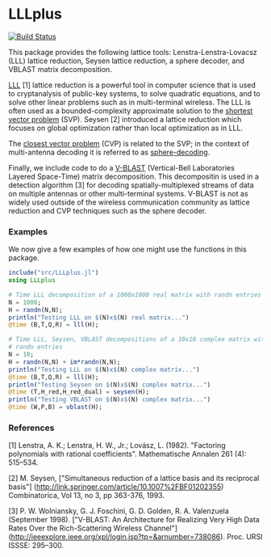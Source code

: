 # LLLplus


[![Build Status](https://travis-ci.org/christianpeel/LLLplus.jl.svg?branch=master)](https://travis-ci.org/christianpeel/LLLplus.jl)

This package provides the following lattice tools:
Lenstra-Lenstra-Lovacsz (LLL) lattice reduction, Seysen lattice
reduction, a sphere decoder, and VBLAST matrix decomposition. 

[LLL](https://en.wikipedia.org/wiki/Lenstra%E2%80%93Lenstra%E2%80%93Lov%C3%A1sz_lattice_basis_reduction_algorithm) [1]
lattice reduction is a powerful tool in computer science that is used
to cryptanalysis of public-key systems, to solve quadratic equations,
and to solve other linear problems such as in multi-terminal wireless.
The LLL is often used as a bounded-complexity approximate solution to
the
[shortest vector problem](https://en.wikipedia.org/wiki/Lattice_problem#Shortest_vector_problem_.28SVP.29)
(SVP).
Seysen [2] introduced a lattice reduction which focuses on global
optimization rather than local optimization as in LLL.

The
[closest vector problem](https://en.wikipedia.org/wiki/Lattice_problem#Closest_vector_problem_.28CVP.29)
(CVP) is related to the SVP; in the context of multi-antenna decoding
it is referred to as
[sphere-decoding](https://en.wikipedia.org/wiki/Lattice_problem#Sphere_decoding).

Finally, we include code to do a
[V-BLAST](https://en.wikipedia.org/wiki/Bell_Laboratories_Layered_Space-Time)
(Vertical-Bell Laboratories Layered Space-Time) matrix
decomposition. This decompositin is used in a detection algorithm [3] for
decoding spatially-multiplexed streams of data on multiple antennas or
other multi-terminal systems. V-BLAST is not as widely used outside of
the wireless communication community as lattice reduction and CVP
techniques such as the sphere decoder.

### Examples

We now give a few examples of how one might use the functions in this
package.

```julia
include("src/LLLplus.jl")
using LLLplus

# Time LLL decomposition of a 1000x1000 real matrix with randn entries 
N = 1000;
H = randn(N,N);
println("Testing LLL on $(N)x$(N) real matrix...")
@time (B,T,Q,R) = lll(H);

# Time LLL, Seysen, VBLAST decompositions of a 10x10 complex matrix with
# randn entries
N = 10;
H = randn(N,N) + im*randn(N,N);
println("Testing LLL on $(N)x$(N) complex matrix...")
@time (B,T,Q,R) = lll(H);
println("Testing Seysen on $(N)x$(N) complex matrix...")
@time (T,H_red,H_red_dual) = seysen(H);
println("Testing VBLAST on $(N)x$(N) complex matrix...")
@time (W,P,B) = vblast(H);
```

### References

[1] Lenstra, A. K.; Lenstra, H. W., Jr.; Lovász, L. (1982). "Factoring
polynomials with rational coefficients". Mathematische Annalen 261
(4): 515–534.

[2] M. Seysen,
["Simultaneous reduction of a lattice basis and its reciprocal basis"]
(http://link.springer.com/article/10.1007%2FBF01202355) Combinatorica,
Vol 13, no 3, pp 363-376, 1993.

[3] P. W. Wolniansky, G. J. Foschini, G. D. Golden, R. A. Valenzuela
(September 1998). ["V-BLAST: An Architecture for Realizing Very High
Data Rates Over the Rich-Scattering Wireless Channel"]
(http://ieeexplore.ieee.org/xpl/login.jsp?tp=&arnumber=738086). Proc. URSI
ISSSE: 295–300. 
